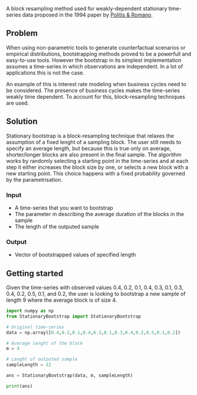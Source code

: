 A block resampling method used for weakly-dependent stationary time-series data proposed in the 1994 paper by [Politis & Romano](https://www.researchgate.net/publication/254287565_The_Stationary_Bootstrap).

## Problem
When using non-parametric tools to generate counterfactual scenarios or empirical distributions, bootstrapping methods proved to be a powerfull and easy-to-use tools. However the bootstrap in its simplest implementation assumes a time-series in which observations are independent. In a lot of applications this is not the case.

An example of this is interest rate modeling when business cycles need to be considered. The presence of business cycles makes the time-series weakly time dependent. To account for this, block-resampling techniques are used.

## Solution

Stationary bootstrap is a block-resampling technique that relaxes the assumption of a fixed lenght of a sampling block. The user still needs to specify an average length, but because this is true only on average, shorter/longer blocks are also present in the final sample.
The algorithm works by randomly selecting a starting point in the time-series and at each step it either increases the block size by one, or selects a new block with a new starting point. This choice happens with a fixed probability governed by the parametrisation.

### Input
 - A time-series that you want to bootstrap
 - The parameter m describing the average duration of the blocks in the sample
 - The length of the outputed sample
 
 ### Output
  - Vector of bootstrapped values of specified length

## Getting started

Given the time-series with observed values 0.4, 0.2, 0.1, 0.4, 0.3, 0.1, 0.3, 0.4, 0.2, 0.5, 0.1, and 0.2, the user is looking to bootstrap a new sample of length 9 where the average block is of size 4. 

```python
import numpy as np
from StationaryBootstrap import StationaryBootstrap

# Original time-series
data = np.array([0.4,0.2,0.1,0.4,0.3,0.1,0.3,0.4,0.2,0.5,0.1,0.2])

# Average lenght of the block
m = 4

# Lenght of outputed sample
sampleLength = 12

ans = StationaryBootstrap(data, m, sampleLength)

print(ans)
```
